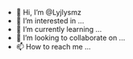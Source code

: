 - 👋 Hi, I’m @Lyjlysmz
- 👀 I’m interested in ...
- 🌱 I’m currently learning ...
- 💞️ I’m looking to collaborate on ...
- 📫 How to reach me ...

<!---
Lyjlysmz/Lyjlysmz is a ✨ special ✨ repository because its `README.md` (this file) appears on your GitHub profile.
You can click the Preview link to take a look at your changes.
--->
